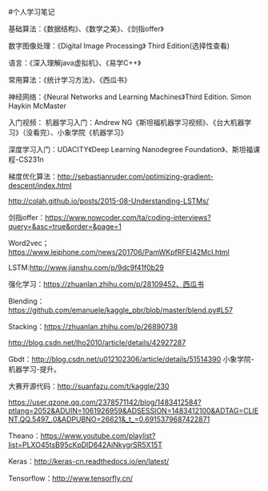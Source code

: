 
#个人学习笔记

基础算法：《数据结构》、《数学之美》、《剑指offer》

数字图像处理：《Digital Image Processing》 Third Edition(选择性查看)

语言：《深入理解java虚拟机》、《易学C++》

常用算法：《统计学习方法》、《西瓜书》

神经网络：《Neural Networks and Learning Machines》Third Edition. Simon Haykin McMaster

入门视频：
机器学习入门：Andrew NG《斯坦福机器学习视频》、《台大机器学习》（没看完）、小象学院《机器学习》

深度学习入门：UDACITY《Deep Learning Nanodegree Foundation》、斯坦福课程-CS231n
          
梯度优化算法：http://sebastianruder.com/optimizing-gradient-descent/index.html

http://colah.github.io/posts/2015-08-Understanding-LSTMs/

剑指offer：https://www.nowcoder.com/ta/coding-interviews?query=&asc=true&order=&page=1

Word2vec；https://www.leiphone.com/news/201706/PamWKpfRFEI42McI.html

LSTM:http://www.jianshu.com/p/9dc9f41f0b29

强化学习：https://zhuanlan.zhihu.com/p/28109452、西瓜书

Blending：https://github.com/emanuele/kaggle_pbr/blob/master/blend.py#L57

Stacking：https://zhuanlan.zhihu.com/p/26890738

http://blog.csdn.net/lho2010/article/details/42927287

Gbdt：http://blog.csdn.net/u012102306/article/details/51514390 小象学院-机器学习-提升。

大赛开源代码：http://suanfazu.com/t/kaggle/230

https://user.qzone.qq.com/2378571142/blog/1483412584?ptlang=2052&ADUIN=1061926959&ADSESSION=1483412100&ADTAG=CLIENT.QQ.5497_.0&ADPUBNO=26621&_t_=0.6915379687422871

Theano：https://www.youtube.com/playlist?list=PLXO45tsB95cKpDID642AjNkygrSR5X15T

Keras：http://keras-cn.readthedocs.io/en/latest/

Tensorflow：http://www.tensorfly.cn/
